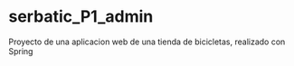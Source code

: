 # serbatic_P1_admin
Proyecto de una aplicacion web de una tienda de bicicletas, realizado con Spring
